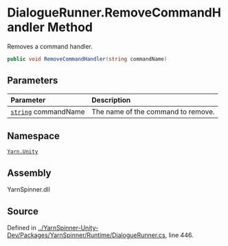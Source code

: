 <!-- This file was generated by a tool. Do not edit this file by hand. -->

# DialogueRunner.RemoveCommandHandler Method

Removes a command handler.


```csharp
public void RemoveCommandHandler(string commandName)
```

## Parameters
|Parameter|Description|
|:---|:---|
|[`string`](https://docs.microsoft.com/dotnet/api/System.String) commandName|The name of the command to remove.|


## Namespace
[`Yarn.Unity`](/api/csharp/yarn.unity/README.md)

## Assembly
YarnSpinner.dll

## Source
Defined in [../YarnSpinner-Unity-Dev/Packages/YarnSpinner/Runtime/DialogueRunner.cs](https://github.com/YarnSpinnerTool/YarnSpinner-Unity//blob/develop/Runtime/DialogueRunner.cs#L446), line 446.
